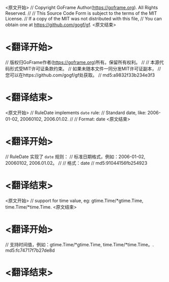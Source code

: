
<原文开始>
// Copyright GoFrame Author(https://goframe.org). All Rights Reserved.
//
// This Source Code Form is subject to the terms of the MIT License.
// If a copy of the MIT was not distributed with this file,
// You can obtain one at https://github.com/gogf/gf.
<原文结束>

# <翻译开始>
// 版权归GoFrame作者(https://goframe.org)所有。保留所有权利。
//
// 本源代码形式受MIT许可证条款约束。
// 如果未随本文件一同分发MIT许可证副本，
// 您可以在https://github.com/gogf/gf处获取。
// md5:a9832f33b234e3f3
# <翻译结束>


<原文开始>
// RuleDate implements `date` rule:
// Standard date, like: 2006-01-02, 20060102, 2006.01.02.
//
// Format: date
<原文结束>

# <翻译开始>
// RuleDate 实现了 `date` 规则：
// 标准日期格式，例如：2006-01-02, 20060102, 2006.01.02。
//
// 格式：date
// md5:91044156fb254923
# <翻译结束>


<原文开始>
// support for time value, eg: gtime.Time/*gtime.Time, time.Time/*time.Time.
<原文结束>

# <翻译开始>
// 支持时间值，例如：gtime.Time/*gtime.Time, time.Time/*time.Time。. md5:fc74717f7b27de8d
# <翻译结束>

